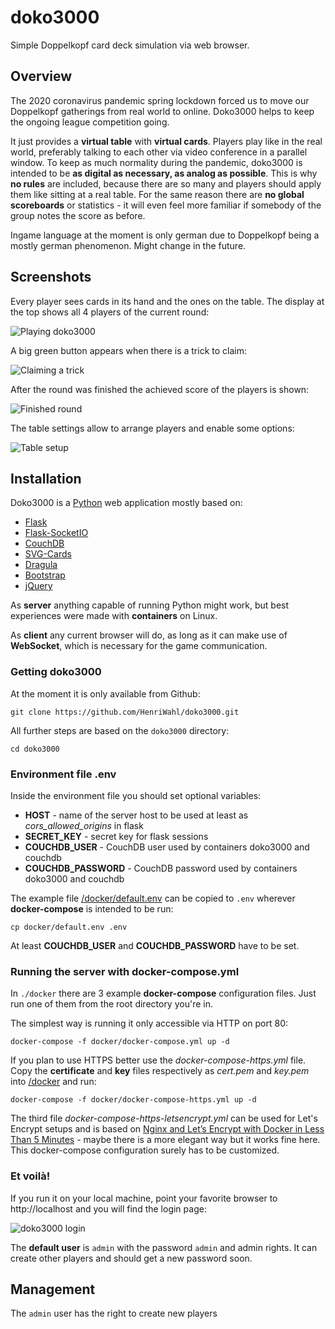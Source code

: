 # doko3000

Simple Doppelkopf card deck simulation via web browser.

## Overview

The 2020 coronavirus pandemic spring lockdown forced us to move our Doppelkopf gatherings from real world to online.
Doko3000 helps to keep the ongoing league competition going.

It just provides a **virtual table** with **virtual cards**. Players play like in the real world, preferably talking to each
other via video conference in a parallel window.
To keep as much normality during the pandemic, doko3000 is intended to be **as digital as necessary, as analog as possible**.
This is why **no rules** are included, because there are so many and players should apply them like sitting at a real table.
For the same reason there are **no global scoreboards** or statistics - it will even feel more familiar if somebody of the group
notes the score as before.

Ingame language at the moment is only german due to Doppelkopf being a mostly german phenomenon. Might change in the future.

## Screenshots

Every player sees cards in its hand and the ones on the table. The display at the top shows all 4 players of the current round:

![Playing doko3000](doc/doko3000-play.png)

A big green button appears when there is a trick to claim:

![Claiming a trick](doc/doko3000-claim_trick.png)

After the round was finished the achieved score of the players is shown:

![Finished round](doc/doko3000-round_finished.png)

The table settings allow to arrange players and enable some options:

![Table setup](doc/doko3000-table_setup.png)


## Installation

Doko3000 is a [Python](https://python.org) web application mostly based on:

 - [Flask](https://flask.palletsprojects.com)
 - [Flask-SocketIO](https://flask-socketio.readthedocs.io)
 - [CouchDB](https://couchdb.apache.org/)
 - [SVG-Cards](http://svg-cards.sourceforge.net/)
 - [Dragula](https://bevacqua.github.io/dragula/)
 - [Bootstrap](https://getbootstrap.com)
 - [jQuery](https://jquery.com)
 
As **server** anything capable of running Python might work, but best experiences were made with **containers** on Linux.
 
As **client** any current browser will do, as long as it can make use of **WebSocket**, which is
necessary for the game communication.
 
### Getting doko3000
 
At the moment it is only available from Github:
 
    git clone https://github.com/HenriWahl/doko3000.git
 
All further steps are based on the `doko3000` directory:
 
    cd doko3000
     
### Environment file .env
 
Inside the environment file you should set optional variables:
 
- **HOST** - name of the server host to be used at least as *cors_allowed_origins* in flask
- **SECRET_KEY** - secret key for flask sessions
- **COUCHDB_USER**  - CouchDB user used by containers doko3000 and couchdb
- **COUCHDB_PASSWORD** - CouchDB password used by containers doko3000 and couchdb

The example file [/docker/default.env](./docker/default.env) can be copied to `.env` wherever
**docker-compose** is intended to be run:
 
    cp docker/default.env .env
 
At least **COUCHDB_USER** and **COUCHDB_PASSWORD** have to be set.

###  Running the server with docker-compose.yml
  
In `./docker` there are 3 example **docker-compose** configuration files. Just run one of them from the root 
directory you're in.

The simplest way is running it only accessible via HTTP on port 80:
  
    docker-compose -f docker/docker-compose.yml up -d
  
If you plan to use HTTPS better use the *docker-compose-https.yml* file. Copy the **certificate** and **key** files
respectively as *cert.pem* and *key.pem* into [/docker](./docker) and run:
  
    docker-compose -f docker/docker-compose-https.yml up -d
    
The third file *docker-compose-https-letsencrypt.yml* can be used for Let's Encrypt setups and is based on 
[Nginx and Let’s Encrypt with Docker in Less Than 5 Minutes](https://medium.com/@pentacent/nginx-and-lets-encrypt-with-docker-in-less-than-5-minutes-b4b8a60d3a71) -
maybe there is a more elegant way but it works fine here. This docker-compose configuration surely has to be customized.

### Et voilà!

If you run it on your local machine, point your favorite browser to http://localhost and you will find the login page:
 
![doko3000 login](doc/doko3000-login.png)
 
The **default user** is `admin` with the password `admin` and admin rights. It can create other players and should
get a new password soon.


## Management

The `admin` user has the right to create new players